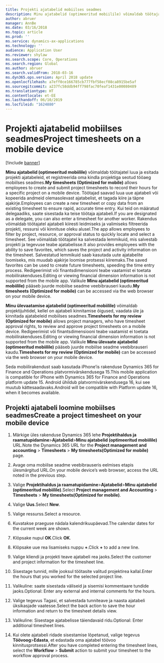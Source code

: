 ```yaml
---
title: Projekti ajatabelid mobiilses seadmes
description: Minu ajatabelid (optimeeritud mobiilile) võimaldab töötajatel luua ja esitada projekti ajatabeleid, et registreerida oma kindla projektiga seotud tööaeg mobiilses seadmes.
author: abruer
manager: AnnBe
ms.date: 03/16/2018
ms.topic: article
ms.prod: ''
ms.service: dynamics-ax-applications
ms.technology: ''
audience: Application User
ms.reviewer: shylaw
ms.search.scope: Core, Operations
ms.search.region: Global
ms.author: abruer
ms.search.validFrom: 2018-03-16
ms.dyn365.ops.version: April 2018 update
ms.openlocfilehash: a7eff0ce166785cb777fbf58ecf08ca8915be5af
ms.sourcegitcommit: a237fc58ddb94ff798fac70feaf1431e00080489
ms.translationtype: HT
ms.contentlocale: et-EE
ms.lasthandoff: 06/10/2019
ms.locfileid: "1624880"
---
```

# <a name="project-timesheets-on-a-mobile-device"></a><span data-ttu-id="9ba00-103">Projekti ajatabelid mobiilses seadmes</span><span class="sxs-lookup"><span data-stu-id="9ba00-103">Project timesheets on a mobile device</span></span>

[!include [banner](../includes/banner.md)]

<span data-ttu-id="9ba00-104">**Minu ajatabelid (optimeeritud mobiilile)** võimaldab töötajatel luua ja esitada projekti ajatabeleid, et registreerida oma kindla projektiga seotud tööaeg mobiilses seadmes.</span><span class="sxs-lookup"><span data-stu-id="9ba00-104">**My timesheets (Optimized for mobile)** allows employees to create and submit project timesheets to record their hours for a specific project on a mobile device.</span></span> <span data-ttu-id="9ba00-105">Töötajad saavad luua uue ajatabeli või kopeerida andmeid olemasolevast ajatabelist, et tagada kiire ja täpne ajakirje.</span><span class="sxs-lookup"><span data-stu-id="9ba00-105">Employees can create a new timesheet or copy data from an existing timesheet to ensure rapid, accurate time entry.</span></span> <span data-ttu-id="9ba00-106">Kui teid on määratud delegaadiks, saate sisestada ka teise töötaja ajatabeli.</span><span class="sxs-lookup"><span data-stu-id="9ba00-106">If you are designated as a delegate, you can also enter a timesheet for another worker.</span></span> <span data-ttu-id="9ba00-107">Rakendus võimaldab töötajatel ajatabeli kiiresti leidmiseks ja valimiseks filtreerida projekti, ressursi või kinnituse oleku alusel.</span><span class="sxs-lookup"><span data-stu-id="9ba00-107">The app allows employees to filter by project, resource, or approval status to quickly locate and select a timesheet.</span></span> <span data-ttu-id="9ba00-108">See võimaldab töötajatel ka salvestada lemmikuid, mis salvestab projekti ja tegevuse teabe ajatabelisse.</span><span class="sxs-lookup"><span data-stu-id="9ba00-108">It also provides employees with the ability to save favorites, which saves the project and activity information on the timesheet.</span></span> <span data-ttu-id="9ba00-109">Salvestatud lemmikuid saab kasutada uute ajatabelite loomiseks, mis muudab ajakirje loomise protsessi kiiremaks.</span><span class="sxs-lookup"><span data-stu-id="9ba00-109">The saved favorites can be used to create future timesheets, speeding the time entry process.</span></span> <span data-ttu-id="9ba00-110">Redigeerimist või finantsdimensiooni teabe vaatamist ei toetata mobiilirakenduses.</span><span class="sxs-lookup"><span data-stu-id="9ba00-110">Editing or viewing financial dimension information is not supported from the mobile app.</span></span> <span data-ttu-id="9ba00-111">Valikule **Minu ajatabelid (optimeeritud mobiilile)** pääseb juurde mobiilse seadme veebibrauseri kaudu.</span><span class="sxs-lookup"><span data-stu-id="9ba00-111">**My timesheets (Optimized for mobile)** can be accessed via the web browser on your mobile device.</span></span>

<span data-ttu-id="9ba00-112">**Minu ülevaatamise ajatabelid (optimeeritud mobiilile)** võimaldab projektijuhtidel, kellel on ajatabeli kinnitamise õigused, vaadata üle ja kinnitada ajatabeleid mobiilses seadmes.</span><span class="sxs-lookup"><span data-stu-id="9ba00-112">**Timesheets for my review (Optimized for mobile)** allows project managers, who have timesheet approval rights, to review and approve project timesheets on a mobile device.</span></span> <span data-ttu-id="9ba00-113">Redigeerimist või finantsdimensiooni teabe vaatamist ei toetata mobiilirakenduses.</span><span class="sxs-lookup"><span data-stu-id="9ba00-113">Editing or viewing financial dimension information is not supported from the mobile app.</span></span> <span data-ttu-id="9ba00-114">Valikule **Minu ülevaate ajatabelid (optimeeritud mobiilile)** pääseb juurde mobiilse seadme veebibrauseri kaudu.</span><span class="sxs-lookup"><span data-stu-id="9ba00-114">**Timesheets for my review (Optimized for mobile)** can be accessed via the web browser on your mobile device.</span></span>

<span data-ttu-id="9ba00-115">Seda mobiilirakendust saab kasutada iPhone’is rakenduse Dynamics 365 for Finance and Operations platvormivärskendusega 15.</span><span class="sxs-lookup"><span data-stu-id="9ba00-115">This mobile application is compatible for iPhone with Dynamics 365 for Finance and Operations platform update 15.</span></span>
<span data-ttu-id="9ba00-116">Android ühildub platvormivärskendusega 16, kui see muutub kättesaadavaks.</span><span class="sxs-lookup"><span data-stu-id="9ba00-116">Android will be compatible with Platform update 16, when it becomes available.</span></span>

## <a name="create-a-project-timesheet-on-your-mobile-device"></a><span data-ttu-id="9ba00-117">Projekti ajatabeli loomine mobiilses seadmes</span><span class="sxs-lookup"><span data-stu-id="9ba00-117">Create a project timesheet on your mobile device</span></span>

1.  <span data-ttu-id="9ba00-118">Märkige üles rakenduse Dynamics 365 lehe **Projektihaldus ja raamatupidamine**\>**Ajatabelid**\>**Minu ajatabelid (optimeeritud mobiilile)** URL.</span><span class="sxs-lookup"><span data-stu-id="9ba00-118">Note the Dynamics 365 URL for the **Project management and accounting** \> **Timesheets** \> **My timesheets(Optimized for mobile)** page.</span></span>

2.  <span data-ttu-id="9ba00-119">Avage oma mobiilse seadme veebibrauseris eelmises etapis ülesmärgitud URL.</span><span class="sxs-lookup"><span data-stu-id="9ba00-119">On your mobile device’s web browser, access the URL noted in the previous step.</span></span>
 
3.  <span data-ttu-id="9ba00-120">Valige **Projektihaldus ja raamatupidamine**\>**Ajatabelid**\>**Minu ajatabelid (optimeeritud mobiilile)**.</span><span class="sxs-lookup"><span data-stu-id="9ba00-120">Select **Project management and Accounting** \> **Timesheets** \> **My timesheets(Optimized for mobile)**.</span></span>

4.  <span data-ttu-id="9ba00-121">Valige **Uus**.</span><span class="sxs-lookup"><span data-stu-id="9ba00-121">Select **New**.</span></span>

5.  <span data-ttu-id="9ba00-122">Valige ressurss.</span><span class="sxs-lookup"><span data-stu-id="9ba00-122">Select a resource.</span></span>

6.  <span data-ttu-id="9ba00-123">Kuvatakse praeguse nädala kalendrikuupäevad.</span><span class="sxs-lookup"><span data-stu-id="9ba00-123">The calendar dates for the current week are shown.</span></span>

7.  <span data-ttu-id="9ba00-124">Klõpsake nupul **OK**.</span><span class="sxs-lookup"><span data-stu-id="9ba00-124">Click **OK**.</span></span>

8.  <span data-ttu-id="9ba00-125">Klõpsake uue rea lisamiseks nuppu **+**.</span><span class="sxs-lookup"><span data-stu-id="9ba00-125">Click **+** to add a new line.</span></span>

9.  <span data-ttu-id="9ba00-126">Valige kliendi ja projekti teave ajatabeli rea jaoks.</span><span class="sxs-lookup"><span data-stu-id="9ba00-126">Select the customer and project information for the timesheet line.</span></span>

10. <span data-ttu-id="9ba00-127">Sisestage tunnid, mille jooksul töötasite valitud projektirea kallal.</span><span class="sxs-lookup"><span data-stu-id="9ba00-127">Enter the hours that you worked for the selected project line.</span></span>

11. <span data-ttu-id="9ba00-128">Valikuline: saate sisestada väliseid ja sisemisi kommentaare tundide jaoks.</span><span class="sxs-lookup"><span data-stu-id="9ba00-128">Optional: Enter any external and internal comments for the hours.</span></span>

12. <span data-ttu-id="9ba00-129">Valige tegevus Tagasi, et salvestada tunniteave ja naasta ajatabeli üksikasjade vaatesse.</span><span class="sxs-lookup"><span data-stu-id="9ba00-129">Select the back action to save the hour information and return to the timesheet details view.</span></span>

13. <span data-ttu-id="9ba00-130">Valikuline: Sisestage ajatabelisse täiendavaid ridu.</span><span class="sxs-lookup"><span data-stu-id="9ba00-130">Optional: Enter additional timesheet lines.</span></span>

14. <span data-ttu-id="9ba00-131">Kui olete ajatabeli ridade sisestamise lõpetanud, valige tegevus **Töövoog**\>**Edasta**, et edastada oma ajatabel töövoo kinnitusprotsessi.</span><span class="sxs-lookup"><span data-stu-id="9ba00-131">After you have completed entering the timesheet lines, select the **Workflow** \> **Submit** action to submit your timesheet to the workflow approval process.</span></span>

